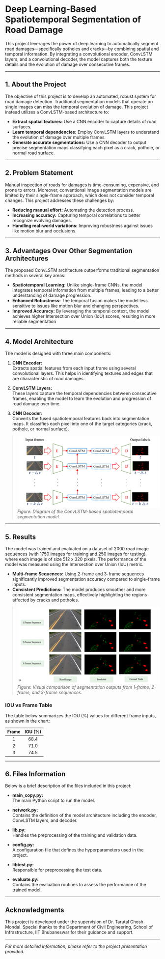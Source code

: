 # Deep Learning-Based Spatiotemporal Segmentation of Road Damage

This project leverages the power of deep learning to automatically segment road damages—specifically potholes and cracks—by combining spatial and temporal information. By integrating a convolutional encoder, ConvLSTM layers, and a convolutional decoder, the model captures both the texture details and the evolution of damage over consecutive frames.

---

## 1. About the Project

The objective of this project is to develop an automated, robust system for road damage detection. Traditional segmentation models that operate on single images can miss the temporal evolution of damage. This project instead utilizes a ConvLSTM-based architecture to:
- **Extract spatial features:** Use a CNN encoder to capture details of road surfaces.
- **Learn temporal dependencies:** Employ ConvLSTM layers to understand the evolution of damage over multiple frames.
- **Generate accurate segmentations:** Use a CNN decoder to output precise segmentation maps classifying each pixel as a crack, pothole, or normal road surface.

---

## 2. Problem Statement

Manual inspection of roads for damages is time-consuming, expensive, and prone to errors. Moreover, conventional image segmentation models are limited by their single-frame approach, which does not consider temporal changes. This project addresses these challenges by:
- **Reducing manual effort:** Automating the detection process.
- **Increasing accuracy:** Capturing temporal correlations to better recognize evolving damages.
- **Handling real-world variations:** Improving robustness against issues like motion blur and occlusions.

---

## 3. Advantages Over Other Segmentation Architectures

The proposed ConvLSTM architecture outperforms traditional segmentation methods in several key areas:

- **Spatiotemporal Learning:** Unlike single-frame CNNs, the model integrates temporal information from multiple frames, leading to a better understanding of damage progression.
- **Enhanced Robustness:** The temporal fusion makes the model less sensitive to issues like motion blur and changing perspectives.
- **Improved Accuracy:** By leveraging the temporal context, the model achieves higher Intersection over Union (IoU) scores, resulting in more reliable segmentation

---

## 4. Model Architecture

The model is designed with three main components:

1. **CNN Encoder:**  
   Extracts spatial features from each input frame using several convolutional layers. This helps in identifying textures and edges that are characteristic of road damages.

2. **ConvLSTM Layers:**  
   These layers capture the temporal dependencies between consecutive frames, enabling the model to learn the evolution and progression of road damage over time.

3. **CNN Decoder:**  
   Converts the fused spatiotemporal features back into segmentation maps. It classifies each pixel into one of the target categories (crack, pothole, or normal surface).

> ![Model Architecture](https://github.com/AnshulBuxy/Multi-Temporal-Pothole-Segmentation/blob/main/Picture3.png)
> *Figure: Diagram of the ConvLSTM-based spatiotemporal segmentation model.*

---

## 5. Results

The model was trained and evaluated on a dataset of 2000 road image sequences (with 1750 images for training and 250 images for testing), where each image is of size 512 x 320 pixels. The performance of the model was measured using the Intersection over Union (IoU) metric.

- **Multi-frame Sequences:** Using 2-frame and 3-frame sequences significantly improved segmentation accuracy compared to single-frame inputs.
- **Consistent Predictions:** The model produces smoother and more consistent segmentation maps, effectively highlighting the regions affected by cracks and potholes.
> ![Results Comparison](https://github.com/AnshulBuxy/Multi-Temporal-Pothole-Segmentation/blob/main/Screenshot%202025-03-07%20104408.png)
> *Figure: Visual comparison of segmentation outputs from 1-frame, 2-frame, and 3-frame sequences.*
### IOU vs Frame Table

The table below summarizes the IOU (%) values for different frame inputs, as shown in the chart:

| Frame | IOU (%) |
|:----:|:-------:|
|   1   |  68.4   |
|   2   |  71.0   |
|   3   |  74.5   |


---

## 6. Files Information

Below is a brief description of the files included in this project:

- **main_copy.py:**  
  The main Python script to run the model.

- **network.py:**  
  Contains the definition of the model architecture including the encoder, ConvLSTM layers, and decoder.

- **lib.py:**  
  Handles the preprocessing of the training and validation data.

- **config.py:**  
  A configuration file that defines the hyperparameters used in the project.

- **libtest.py:**  
  Responsible for preprocessing the test data.

- **evaluate.py:**  
  Contains the evaluation routines to assess the performance of the trained model.

---

## Acknowledgments

This project is developed under the supervision of Dr. Tarutal Ghosh Mondal. Special thanks to the Department of Civil Engineering, School of Infrastructure, IIT Bhubaneswar for their guidance and support.

---

*For more detailed information, please refer to the project presentation provided.*
